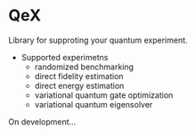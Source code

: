 # QeX

Library for supproting your quantum experiment.

- Supported experimetns
  - randomized benchmarking
  - direct fidelity estimation
  - direct energy estimation
  - variational quantum gate optimization
  - variational quantum eigensolver

On development...
